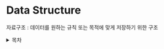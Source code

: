 # Data Structure
자료구조 : 데이터를 원하는 규칙 또는 목적에 맞게 저장하기 위한 구조

<details>
  <summary>목차</summary>
  
- [](#)
- [](#)
- [](#)
- [](#)
  
</details>

